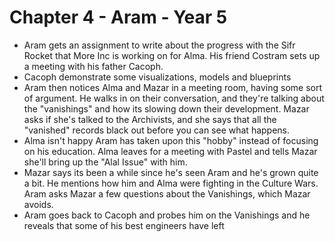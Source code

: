 # Chapter 4 - Aram - Year 5

- Aram gets an assignment to write about the progress with the Sifr Rocket that More Inc is working on for Alma. His friend Costram sets up a meeting with his father Cacoph.
- Cacoph demonstrate some visualizations, models and blueprints
- Aram then notices Alma and Mazar in a meeting room, having some sort of argument. He walks in on their conversation, and they're talking about the "vanishings" and how its slowing down their development. Mazar asks if she's talked to the Archivists, and she says that all the "vanished" records black out before you can see what happens.
- Alma isn't happy Aram has taken upon this "hobby" instead of focusing on his education. Alma leaves for a meeting with Pastel and tells Mazar she'll bring up the "Alal Issue" with him. 
- Mazar says its been a while since he's seen Aram and he's grown quite a bit. He mentions how him and Alma were fighting in the Culture Wars. Aram asks Mazar a few questions about the Vanishings, which Mazar avoids.
- Aram goes back to Cacoph and probes him on the Vanishings and he reveals that some of his best engineers have left
